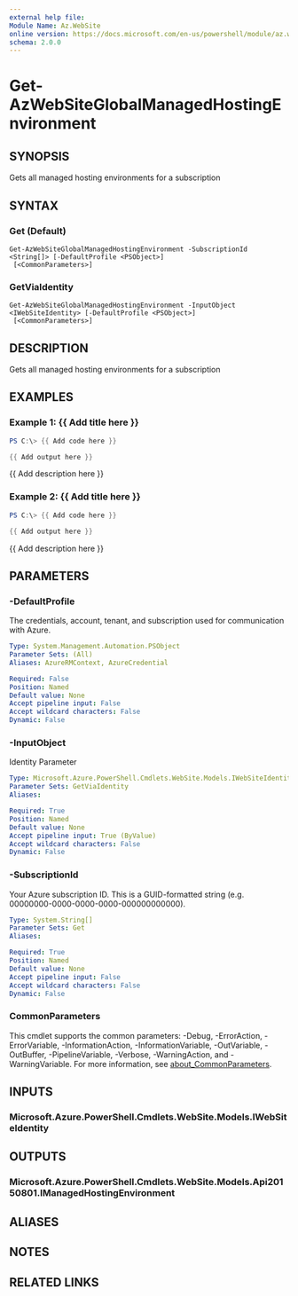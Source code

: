 ```yaml
---
external help file:
Module Name: Az.WebSite
online version: https://docs.microsoft.com/en-us/powershell/module/az.website/get-azwebsiteglobalmanagedhostingenvironment
schema: 2.0.0
---
```


# Get-AzWebSiteGlobalManagedHostingEnvironment

## SYNOPSIS
Gets all managed hosting environments for a subscription

## SYNTAX

### Get (Default)
```
Get-AzWebSiteGlobalManagedHostingEnvironment -SubscriptionId <String[]> [-DefaultProfile <PSObject>]
 [<CommonParameters>]
```

### GetViaIdentity
```
Get-AzWebSiteGlobalManagedHostingEnvironment -InputObject <IWebSiteIdentity> [-DefaultProfile <PSObject>]
 [<CommonParameters>]
```

## DESCRIPTION
Gets all managed hosting environments for a subscription

## EXAMPLES

### Example 1: {{ Add title here }}
```powershell
PS C:\> {{ Add code here }}

{{ Add output here }}
```

{{ Add description here }}

### Example 2: {{ Add title here }}
```powershell
PS C:\> {{ Add code here }}

{{ Add output here }}
```

{{ Add description here }}

## PARAMETERS

### -DefaultProfile
The credentials, account, tenant, and subscription used for communication with Azure.

```yaml
Type: System.Management.Automation.PSObject
Parameter Sets: (All)
Aliases: AzureRMContext, AzureCredential

Required: False
Position: Named
Default value: None
Accept pipeline input: False
Accept wildcard characters: False
Dynamic: False
```

### -InputObject
Identity Parameter

```yaml
Type: Microsoft.Azure.PowerShell.Cmdlets.WebSite.Models.IWebSiteIdentity
Parameter Sets: GetViaIdentity
Aliases:

Required: True
Position: Named
Default value: None
Accept pipeline input: True (ByValue)
Accept wildcard characters: False
Dynamic: False
```

### -SubscriptionId
Your Azure subscription ID.
This is a GUID-formatted string (e.g.
00000000-0000-0000-0000-000000000000).

```yaml
Type: System.String[]
Parameter Sets: Get
Aliases:

Required: True
Position: Named
Default value: None
Accept pipeline input: False
Accept wildcard characters: False
Dynamic: False
```

### CommonParameters
This cmdlet supports the common parameters: -Debug, -ErrorAction, -ErrorVariable, -InformationAction, -InformationVariable, -OutVariable, -OutBuffer, -PipelineVariable, -Verbose, -WarningAction, and -WarningVariable. For more information, see [about_CommonParameters](http://go.microsoft.com/fwlink/?LinkID=113216).

## INPUTS

### Microsoft.Azure.PowerShell.Cmdlets.WebSite.Models.IWebSiteIdentity

## OUTPUTS

### Microsoft.Azure.PowerShell.Cmdlets.WebSite.Models.Api20150801.IManagedHostingEnvironment

## ALIASES

## NOTES

## RELATED LINKS

